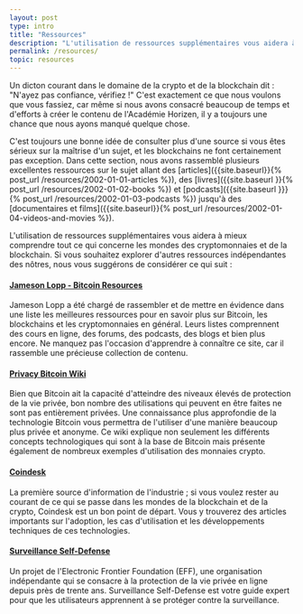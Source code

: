 ```yaml
---
layout: post
type: intro
title: "Ressources"
description: "L'utilisation de ressources supplémentaires vous aidera à mieux comprendre les problèmes de la blockchain et de la cryptomonnaie."
permalink: /resources/
topic: resources
---
```


Un dicton courant dans le domaine de la crypto et de la blockchain dit : "N'ayez pas confiance, vérifiez !" C'est exactement ce que nous voulons que vous fassiez, car même si nous avons consacré beaucoup de temps et d'efforts à créer le contenu de l'Académie Horizen, il y a toujours une chance que nous ayons manqué quelque chose.

C'est toujours une bonne idée de consulter plus d'une source si vous êtes sérieux sur la maîtrise d'un sujet, et les blockchains ne font certainement pas exception. Dans cette section, nous avons rassemblé plusieurs excellentes ressources sur le sujet allant des [articles]({{site.baseurl}}{% post_url /resources/2002-01-01-articles %}), des [livres]({{site.baseurl }}{% post_url /resources/2002-01-02-books %}) et [podcasts]({{site.baseurl }}}{% post_url /resources/2002-01-03-podcasts %}) jusqu'à des [documentaires et films]({{site.baseurl}}{% post_url /resources/2002-01-04-videos-and-movies %}).  

L'utilisation de ressources supplémentaires vous aidera à mieux comprendre tout ce qui concerne les mondes des cryptomonnaies et de la blockchain. Si vous souhaitez explorer d'autres ressources indépendantes des nôtres, nous vous suggérons de considérer ce qui suit :


<h4><a href="https://lopp.net/bitcoin.html" target="_blank">Jameson Lopp - Bitcoin Resources</a></h4>

Jameson Lopp a été chargé de rassembler et de mettre en évidence dans une liste les meilleures ressources pour en savoir plus sur Bitcoin, les blockchains et les cryptomonnaies en général. Leurs listes comprennent des cours en ligne, des forums, des podcasts, des blogs et bien plus encore. Ne manquez pas l'occasion d'apprendre à connaître ce site, car il rassemble une précieuse collection de contenu.

<h4><a href="https://en.bitcoin.it/wiki/Privacy" target="_blank">Privacy Bitcoin Wiki</a></h4>

Bien que Bitcoin ait la capacité d'atteindre des niveaux élevés de protection de la vie privée, bon nombre des utilisations qui peuvent en être faites ne sont pas entièrement privées. Une connaissance plus approfondie de la technologie Bitcoin vous permettra de l'utiliser d'une manière beaucoup plus privée et anonyme. Ce wiki explique non seulement les différents concepts technologiques qui sont à la base de Bitcoin mais présente également de nombreux exemples d'utilisation des monnaies crypto.

<h4><a href="https://www.coindesk.com/" target="_blank">Coindesk</a></h4>

La première source d'information de l'industrie ; si vous voulez rester au courant de ce qui se passe dans les mondes de la blockchain et de la crypto, Coindesk est un bon point de départ. Vous y trouverez des articles importants sur l'adoption, les cas d'utilisation et les développements techniques de ces technologies.

<h4><a href="https://ssd.eff.org/en" target="_blank">Surveillance Self-Defense</a></h4>

Un projet de l'Electronic Frontier Foundation (EFF), une organisation indépendante qui se consacre à la protection de la vie privée en ligne depuis près de trente ans. Surveillance Self-Defense est votre guide expert pour que les utilisateurs apprennent à se protéger contre la surveillance.
